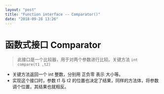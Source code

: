```yaml
---
layout: "post"
title: "Function interface -- Comparator()"
date: "2018-09-28 13:26"
---
```


# 函数式接口 Comparator<T>

> 此接口是一个比较器，用于对两个参数进行比较。关键方法 `int compare(t1 ,t2)`

- 关键方法返回一个 int 整数，分别用 正负零 表示 大小等。
- 实现这个接口时，参数 t1 与 t2 的位置也决定了结果，同样的方法体，将参数调个位置，其结果也就相反。
